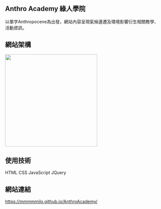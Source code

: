 ## Anthro Academy 綠人學院 

以單字Anthropocene為出發，網站內容呈現氣候邊遷及環境影響衍生相關教學、活動資訊。

## 網站架構  

<img src="![Slide 16_9 - 1](https://github.com/MMMMMilo/AnthroAcademy/assets/152141976/6e1232dc-af8e-4998-a1ac-2dbf7ba288ee)
" width="300">  

## 使用技術  

HTML CSS JavaScript JQuery  

## 網站連結  

<https://mmmmmilo.github.io/AnthroAcademy/>
